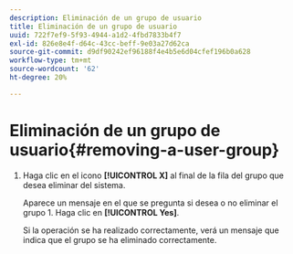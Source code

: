 ```yaml
---
description: Eliminación de un grupo de usuario
title: Eliminación de un grupo de usuario
uuid: 722f7ef9-5f93-4944-a1d2-4fbd7833b4f7
exl-id: 826e8e4f-d64c-43cc-beff-9e03a27d62ca
source-git-commit: d9df90242ef96188f4e4b5e6d04cfef196b0a628
workflow-type: tm+mt
source-wordcount: '62'
ht-degree: 20%

---
```


# Eliminación de un grupo de usuario{#removing-a-user-group}

1. Haga clic en el icono **[!UICONTROL X]** al final de la fila del grupo que desea eliminar del sistema.

   Aparece un mensaje en el que se pregunta si desea o no eliminar el grupo 1. Haga clic en **[!UICONTROL Yes]**.

   Si la operación se ha realizado correctamente, verá un mensaje que indica que el grupo se ha eliminado correctamente.
